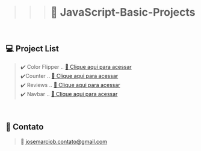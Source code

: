 > > ># 📒 JavaScript-Basic-Projects

<br>

## 💻 Project List

> ✔️ Color Flipper ..
> [🔗 Clique aqui para acessar](https://josemarcio-color-flipper.netlify.app)  <br> ✔️Counter ..
> [🔗 Clique aqui para acessar](https://josemarcio-counter.netlify.app)  <br>✔️ Reviews ..
> [🔗 Clique aqui para acessar](https://josemarcio-reviews.netlify.app)  <br>✔️ Navbar ..
> [🔗 Clique aqui para acessar](https://josemarcio-navbar.netlify.app)

<br>

## 💛 Contato

> 📧 josemarciob.contato@gmail.com
